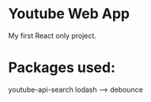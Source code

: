 # Youtube Web App
My first React only project.

# Packages used:

youtube-api-search
lodash --> debounce
